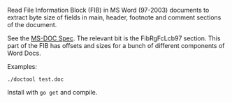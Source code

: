 Read File Information Block (FIB) in MS Word (97-2003) documents to extract byte size of fields in main, header, footnote and comment sections of the document.

See the [MS-DOC Spec](https://msdn.microsoft.com/en-us/library/office/cc313153%28v=office.12%29.aspx). The relevant bit is the FibRgFcLcb97 section. This part of the FIB has offsets and sizes for a bunch of different components of Word Docs.

Examples:

    ./doctool test.doc
 
 Install with `go get` and compile. 
